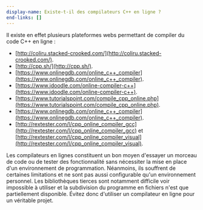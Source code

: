 ```yaml
---
display-name: Existe-t-il des compilateurs C++ en ligne ?
end-links: []
---
```

Il existe en effet plusieurs plateformes webs permettant de compiler du code C++ en ligne :
 - [http://coliru.stacked-crooked.com/](http://coliru.stacked-crooked.com/).
 - [http://cpp.sh/](http://cpp.sh/).
 - [https://www.onlinegdb.com/online_c++_compiler](https://www.onlinegdb.com/online_c++_compiler).
 - [https://www.jdoodle.com/online-compiler-c++](https://www.jdoodle.com/online-compiler-c++).
 - [https://www.tutorialspoint.com/compile_cpp_online.php](https://www.tutorialspoint.com/compile_cpp_online.php).
 - [https://www.onlinegdb.com/online_c++_compiler](https://www.onlinegdb.com/online_c++_compiler).
 - [http://rextester.com/l/cpp_online_compiler_gcc](http://rextester.com/l/cpp_online_compiler_gcc) et [http://rextester.com/l/cpp_online_compiler_visual](http://rextester.com/l/cpp_online_compiler_visual).

Les compilateurs en lignes constituent un bon moyen d'essayer un morceau de code ou de tester des fonctionnalité sans nécessiter la mise en place d'un environnement de programmation. Néanmoins, ils souffrent de certaines limitations et ne sont pas aussi configurable qu'un environnement personnel. Les bibliothèques tierces sont notamment difficile voir impossible à utiliser et la subdivision du programme en fichiers n'est que partiellement disponible. Évitez donc d'utiliser un compilateur en ligne pour un véritable projet.
